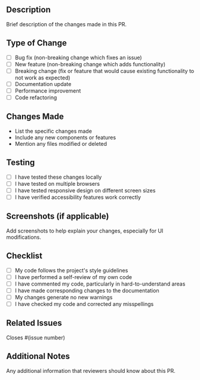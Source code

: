 ## Description
Brief description of the changes made in this PR.

## Type of Change
- [ ] Bug fix (non-breaking change which fixes an issue)
- [ ] New feature (non-breaking change which adds functionality)
- [ ] Breaking change (fix or feature that would cause existing functionality to not work as expected)
- [ ] Documentation update
- [ ] Performance improvement
- [ ] Code refactoring

## Changes Made
- List the specific changes made
- Include any new components or features
- Mention any files modified or deleted

## Testing
- [ ] I have tested these changes locally
- [ ] I have tested on multiple browsers
- [ ] I have tested responsive design on different screen sizes
- [ ] I have verified accessibility features work correctly

## Screenshots (if applicable)
Add screenshots to help explain your changes, especially for UI modifications.

## Checklist
- [ ] My code follows the project's style guidelines
- [ ] I have performed a self-review of my own code
- [ ] I have commented my code, particularly in hard-to-understand areas
- [ ] I have made corresponding changes to the documentation
- [ ] My changes generate no new warnings
- [ ] I have checked my code and corrected any misspellings

## Related Issues
Closes #(issue number)

## Additional Notes
Any additional information that reviewers should know about this PR.